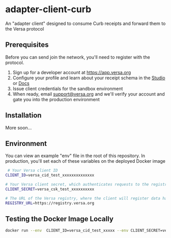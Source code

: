 # adapter-client-curb

An "adapter client" designed to consume Curb receipts and forward them to the Versa protocol

## Prerequisites

Before you can send join the network, you'll need to register with the protocol.

1. Sign up for a developer account at https://app.versa.org
2. Configure your profile and learn about your receipt schema in the [Studio](https://app.versa.org/studio) or [Docs](https://docs.versa.org)
3. Issue client credentials for the sandbox environment
4. When ready, email support@versa.org and we'll verify your account and gate you into the production environment

## Installation

More soon... 

## Environment

You can view an example "env" file in the root of this repository. In production, you'll set each of these variables on the deployed Docker image 

```bash
 # Your Versa client ID 
CLIENT_ID=versa_cid_test_xxxxxxxxxxxxxx

# Your Versa client secret, which authenticates requests to the registry — note this should never be sent to a receiver!
CLIENT_SECRET=versa_csk_test_xxxxxxxxxx 

# The URL of the Versa registry, where the client will register data hashes and decryption keys
REGISTRY_URL=https://registry.versa.org
```

## Testing the Docker Image Locally

```sh
docker run --env  CLIENT_ID=versa_cid_test_xxxxx --env CLIENT_SECRET=versa_csk_test_xxxxx --env REGISTRY_URL=https://registry.versa.org [DOCKER_IMAGE]

```